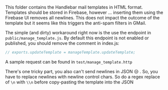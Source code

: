 This folder contains the Handlebar mail templates in HTML format.
Templates should be stored in Firebase, however ... inserting them using the Firebase UI
removes all newlines. This does not impact the outcome of the template but it seems like
this triggers the anti-spam filters in GMail.

The simple (and dirty) workaround right now is the use the endpoint in `public/manage_template.js`.
By default this endpoint is not enabled or published, you should remove the comment in index.js:
```javascript
// exports.updateTemplate = manageTemplate.updateTemplate;
```

A sample request can be found in `test/manage_template.http`

There's one tricky part, you also can't send newlines in JSON 😒 . So, you have to replace newlines
with newline control chars. So do a regex replace of `\n` with `\\n` before copy-pasting the template
into the JSON
